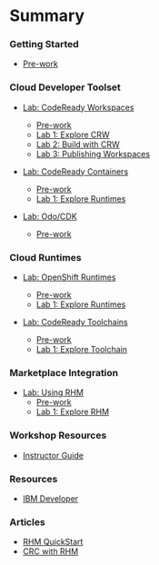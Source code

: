 # Summary

<!-- Rules of SUMMARY.md are here: https://docs.gitbook.com/integrations/github/content-configuration#summary -->
<!-- All headings MUST be THREE hashmarks (###) -->
<!-- Indented bullets (4 spaces) will make the first line be a section -->




### Getting Started

* [Pre-work](pre-work/README.md)

### Cloud Developer Toolset

* [Lab: CodeReady Workspaces](modules/cloud-development-toolset/README.md)
    * [Pre-work](modules/cloud-development-toolset/crw/lab-0/README.md)
    * [Lab 1: Explore CRW](modules/cloud-development-toolset/crw/lab-1/explore-crw.md)
    * [Lab 2: Build with CRW](modules/cloud-development-toolset/crw/lab-2/build-with-crw.md)
    * [Lab 3: Publishing Workspaces](modules/cloud-development-toolset/crw/lab-3/publish-workspaces.md)

* [Lab: CodeReady Containers](modules/cloud-development-toolset/README.md)
    * [Pre-work](modules/cloud-development-toolset/README.md)
    * [Lab 1: Explore Runtimes](modules/cloud-development-toolset/crc/lab-1/README.md)

* [Lab: Odo/CDK](modules/cloud-development-toolset/README.md)
    * [Pre-work](modules/cloud-development-toolset/README.md)


### Cloud Runtimes

* [Lab: OpenShift Runtimes](modules/cloud-development-toolset/README.md)
    * [Pre-work](modules/cloud-development-toolset/crw/lab-0/README.md)
    * [Lab 1: Explore Runtimes](modules/cloud-development-toolset/crw/lab-1/explore-crw.md)

* [Lab: CodeReady Toolchains](modules/cloud-development-toolset/README.md)
    * [Pre-work](modules/cloud-development-toolset/crw/lab-0/README.md)
    * [Lab 1: Explore Toolchain](modules/cloud-development-toolset/crw/lab-1/explore-crw.md)


### Marketplace Integration

* [Lab: Using RHM](modules/cloud-development-toolset/README.md)
    * [Pre-work](modules/cloud-development-toolset/crw/lab-0/README.md)
    * [Lab 1: Explore RHM](modules/cloud-development-toolset/crw/lab-1/explore-crw.md)


### Workshop Resources

* [Instructor Guide](admin-guide/README.md)

### Resources

* [IBM Developer](https://developer.ibm.com)

### Articles

* [RHM QuickStart](articles/quickstart/rhm-quickstart-roks-long.md)
* [CRC with RHM ](articles/rhm-crc/rhm-with-crc.md)